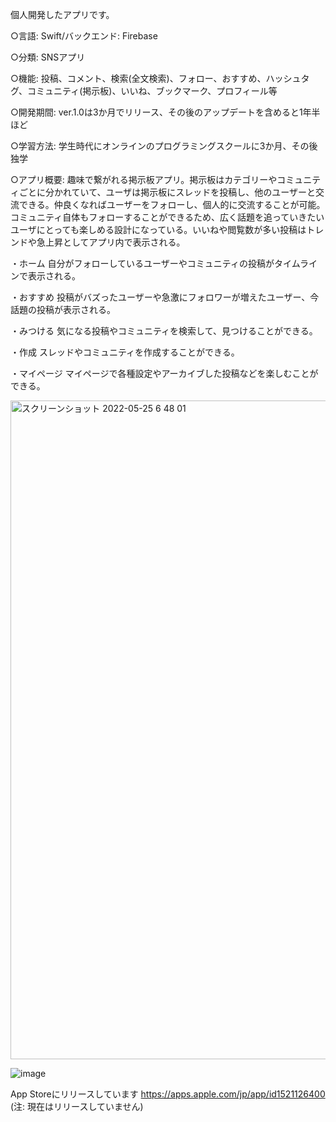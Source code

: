 個人開発したアプリです。

○言語: Swift/バックエンド: Firebase

○分類: SNSアプリ

○機能: 投稿、コメント、検索(全文検索)、フォロー、おすすめ、ハッシュタグ、コミュニティ(掲示板)、いいね、ブックマーク、プロフィール等

○開発期間: ver.1.0は3か月でリリース、その後のアップデートを含めると1年半ほど

○学習方法: 学生時代にオンラインのプログラミングスクールに3か月、その後独学

○アプリ概要: 趣味で繋がれる掲示板アプリ。掲示板はカテゴリーやコミュニティごとに分かれていて、ユーザは掲示板にスレッドを投稿し、他のユーザーと交流できる。仲良くなればユーザーをフォローし、個人的に交流することが可能。コミュニティ自体もフォローすることができるため、広く話題を追っていきたいユーザにとっても楽しめる設計になっている。いいねや閲覧数が多い投稿はトレンドや急上昇としてアプリ内で表示される。

・ホーム
自分がフォローしているユーザーやコミュニティの投稿がタイムラインで表示される。

・おすすめ
投稿がバズったユーザーや急激にフォロワーが増えたユーザー、今話題の投稿が表示される。

・みつける
気になる投稿やコミュニティを検索して、見つけることができる。

・作成
スレッドやコミュニティを作成することができる。

・マイページ
マイページで各種設定やアーカイブした投稿などを楽しむことができる。

<img width="1054" alt="スクリーンショット 2022-05-25 6 48 01" src="https://user-images.githubusercontent.com/86716567/170137926-9263bdf4-3bf3-42a1-9e9e-a7de18b1a922.png">

![image](https://user-images.githubusercontent.com/86716567/170151396-ac686b87-5ba3-441d-9b0d-afa498f4266f.png)


App Storeにリリースしています
https://apps.apple.com/jp/app/id1521126400
(注: 現在はリリースしていません)
